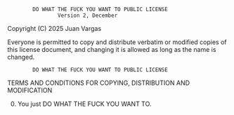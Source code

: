             DO WHAT THE FUCK YOU WANT TO PUBLIC LICENSE
                    Version 2, December 

 Copyright (C) 2025 Juan Vargas

 Everyone is permitted to copy and distribute verbatim or modified
 copies of this license document, and changing it is allowed as long
 as the name is changed.

            DO WHAT THE FUCK YOU WANT TO PUBLIC LICENSE
   TERMS AND CONDITIONS FOR COPYING, DISTRIBUTION AND MODIFICATION

  0. You just DO WHAT THE FUCK YOU WANT TO.
